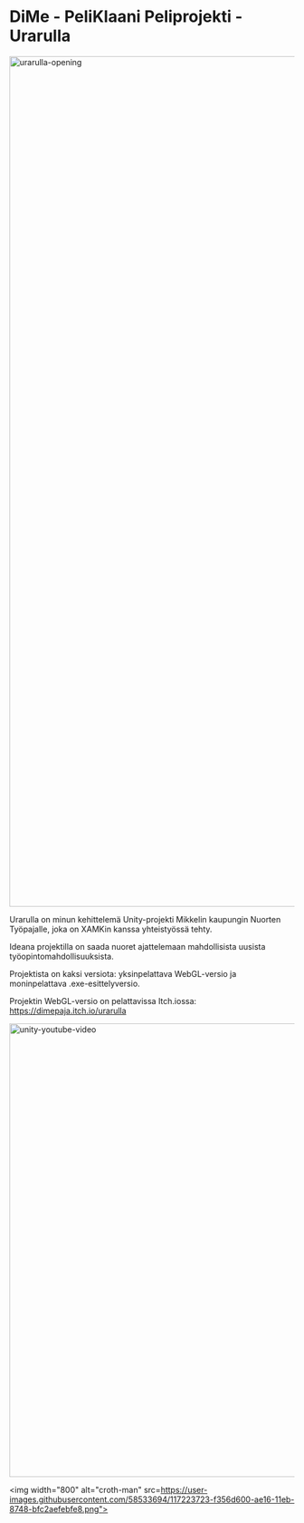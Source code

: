 # DiMe - PeliKlaani Peliprojekti - Urarulla

<img width="1500" alt="urarulla-opening" src="https://user-images.githubusercontent.com/58533694/116983675-124c4f80-acd3-11eb-9f63-0fa4f7bd8968.png">

Urarulla on minun kehittelemä Unity-projekti Mikkelin kaupungin Nuorten Työpajalle, joka on XAMKin kanssa yhteistyössä tehty.

Ideana projektilla on saada nuoret ajattelemaan mahdollisista uusista työopintomahdollisuuksista.

Projektista on kaksi versiota: yksinpelattava WebGL-versio ja moninpelattava .exe-esittelyversio.

Projektin WebGL-versio on pelattavissa Itch.iossa: https://dimepaja.itch.io/urarulla

<img width="800" alt="unity-youtube-video" src="https://user-images.githubusercontent.com/58533694/116983705-1bd5b780-acd3-11eb-83df-0437cf63a4ab.png">

<img width="800" alt="croth-man" src=https://user-images.githubusercontent.com/58533694/117223723-f356d600-ae16-11eb-8748-bfc2aefebfe8.png">
